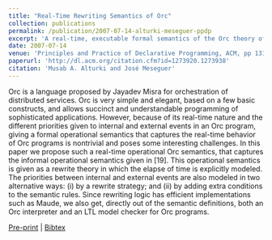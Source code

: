```yaml
---
title: "Real-Time Rewriting Semantics of Orc"
collection: publications
permalink: /publication/2007-07-14-alturki-meseguer-ppdp
excerpt: 'A real-time, executable formal semantics of the Orc theory of distributed computations'
date: 2007-07-14
venue: 'Principles and Practice of Declarative Programming, ACM, pp 131–142, 2007'
paperurl: 'http://dl.acm.org/citation.cfm?id=1273920.1273938'
citation: 'Musab A. Alturki and José Meseguer'
---
```

Orc is a language proposed by Jayadev Misra for orchestration of distributed services. Orc is very simple and elegant, based on a few basic constructs, and allows succinct and understandable programming of sophisticated applications. However, because of its real-time nature and the different priorities given to internal and external events in an Orc program, giving a formal operational semantics that captures the real-time behavior of Orc programs is nontrivial and poses some interesting challenges. In this paper we propose such a real-time operational Orc semantics, that captures the informal operational semantics given in [19]. This operational semantics is given as a rewrite theory in which the elapse of time is explicitly modeled. The priorities between internal and external events are also modeled in two alternative ways: (i) by a rewrite strategy; and (ii) by adding extra conditions to the semantic rules. Since rewriting logic has efficient implementations such as Maude, we also get, directly out of the semantic definitions, both an Orc interpreter and an LTL model checker for Orc programs.

[Pre-print](http://academicpages.github.io/files/paper1.pdf) |
[Bibtex](#)